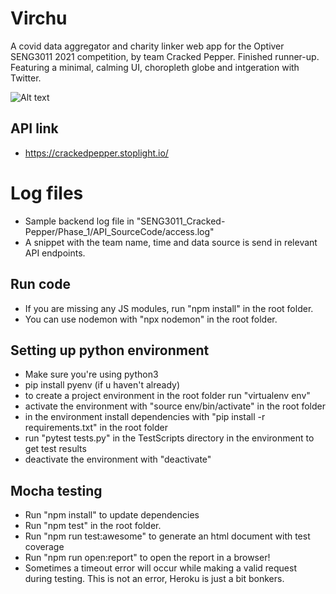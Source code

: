 # Virchu

A covid data aggregator and charity linker web app for the Optiver SENG3011 2021 competition, by team Cracked Pepper. Finished runner-up.
Featuring a minimal, calming UI, choropleth globe and intgeration with Twitter.

![Alt text](/screenshots/ss1.jpg?raw=true "Landing Globe")

## API link

- https://crackedpepper.stoplight.io/


# Log files

- Sample backend log file in "SENG3011_Cracked-Pepper/Phase_1/API_SourceCode/access.log"
- A snippet with the team name, time and data source is send in relevant API endpoints.


## Run code
- If you are missing any JS modules, run "npm install" in the root folder.
- You can use nodemon with "npx nodemon" in the root folder.

## Setting up python environment
- Make sure you're using python3
- pip install pyenv (if u haven't already)
- to create a project environment in the root folder run "virtualenv env"
- activate the environment with "source env/bin/activate" in the root folder
- in the environment install dependencies with "pip install -r requirements.txt" in the root folder
- run "pytest tests.py" in the TestScripts directory in the environment to get test results
- deactivate the environment with "deactivate"

## Mocha testing
- Run "npm install" to update dependencies
- Run "npm test" in the root folder.
- Run "npm run test:awesome" to generate an html document with test coverage
- Run "npm run open:report" to open the report in a browser!
- Sometimes a timeout error will occur while making a valid request during testing. This is not an error, Heroku is just a bit bonkers.
